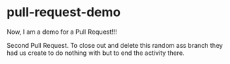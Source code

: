 # pull-request-demo

Now, I am a demo for a Pull Request!!!

Second Pull Request.  To close out and delete this random ass branch they had us create to do nothing with but to end the activity there.